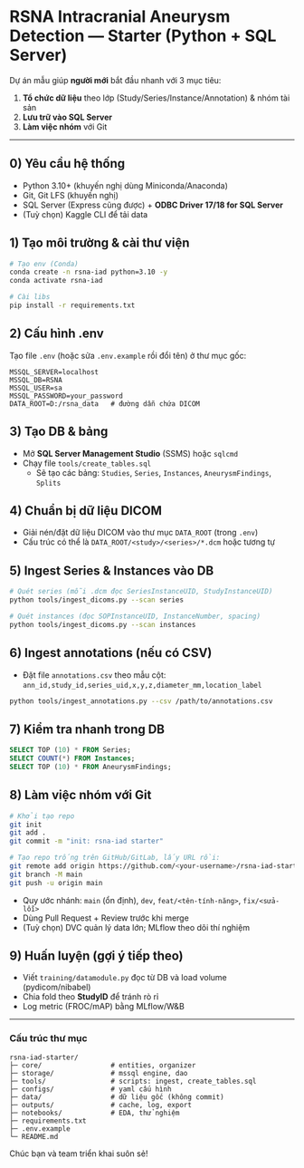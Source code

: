# RSNA Intracranial Aneurysm Detection — Starter (Python + SQL Server)

Dự án mẫu giúp **người mới** bắt đầu nhanh với 3 mục tiêu:
1) **Tổ chức dữ liệu** theo lớp (Study/Series/Instance/Annotation) & nhóm tài sản
2) **Lưu trữ vào SQL Server**
3) **Làm việc nhóm** với Git

---

## 0) Yêu cầu hệ thống
- Python 3.10+ (khuyến nghị dùng Miniconda/Anaconda)
- Git, Git LFS (khuyến nghị)
- SQL Server (Express cũng được) + **ODBC Driver 17/18 for SQL Server**
- (Tuỳ chọn) Kaggle CLI để tải data

## 1) Tạo môi trường & cài thư viện
```bash
# Tạo env (Conda)
conda create -n rsna-iad python=3.10 -y
conda activate rsna-iad

# Cài libs
pip install -r requirements.txt
```

## 2) Cấu hình .env
Tạo file `.env` (hoặc sửa `.env.example` rồi đổi tên) ở thư mục gốc:
```
MSSQL_SERVER=localhost
MSSQL_DB=RSNA
MSSQL_USER=sa
MSSQL_PASSWORD=your_password
DATA_ROOT=D:/rsna_data   # đường dẫn chứa DICOM
```

## 3) Tạo DB & bảng
- Mở **SQL Server Management Studio** (SSMS) hoặc `sqlcmd`
- Chạy file `tools/create_tables.sql`
  - Sẽ tạo các bảng: `Studies`, `Series`, `Instances`, `AneurysmFindings`, `Splits`

## 4) Chuẩn bị dữ liệu DICOM
- Giải nén/đặt dữ liệu DICOM vào thư mục `DATA_ROOT` (trong `.env`)
- Cấu trúc có thể là `DATA_ROOT/<study>/<series>/*.dcm` hoặc tương tự

## 5) Ingest Series & Instances vào DB
```bash
# Quét series (mỗi .dcm đọc SeriesInstanceUID, StudyInstanceUID)
python tools/ingest_dicoms.py --scan series

# Quét instances (đọc SOPInstanceUID, InstanceNumber, spacing)
python tools/ingest_dicoms.py --scan instances
```

## 6) Ingest annotations (nếu có CSV)
- Đặt file `annotations.csv` theo mẫu cột:
  `ann_id,study_id,series_uid,x,y,z,diameter_mm,location_label`
```bash
python tools/ingest_annotations.py --csv /path/to/annotations.csv
```

## 7) Kiểm tra nhanh trong DB
```sql
SELECT TOP (10) * FROM Series;
SELECT COUNT(*) FROM Instances;
SELECT TOP (10) * FROM AneurysmFindings;
```

## 8) Làm việc nhóm với Git
```bash
# Khởi tạo repo
git init
git add .
git commit -m "init: rsna-iad starter"

# Tạo repo trống trên GitHub/GitLab, lấy URL rồi:
git remote add origin https://github.com/<your-username>/rsna-iad-starter.git
git branch -M main
git push -u origin main
```
- Quy ước nhánh: `main` (ổn định), `dev`, `feat/<tên-tính-năng>`, `fix/<sửa-lỗi>`
- Dùng Pull Request + Review trước khi merge
- (Tuỳ chọn) DVC quản lý data lớn; MLflow theo dõi thí nghiệm

## 9) Huấn luyện (gợi ý tiếp theo)
- Viết `training/datamodule.py` đọc từ DB và load volume (pydicom/nibabel)
- Chia fold theo **StudyID** để tránh rò rỉ
- Log metric (FROC/mAP) bằng MLflow/W&B

---

### Cấu trúc thư mục
```
rsna-iad-starter/
├─ core/                 # entities, organizer
├─ storage/              # mssql engine, dao
├─ tools/                # scripts: ingest, create_tables.sql
├─ configs/              # yaml cấu hình
├─ data/                 # dữ liệu gốc (không commit)
├─ outputs/              # cache, log, export
├─ notebooks/            # EDA, thử nghiệm
├─ requirements.txt
├─ .env.example
└─ README.md
```

Chúc bạn và team triển khai suôn sẻ!
